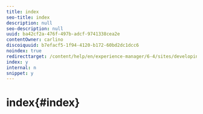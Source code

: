 ```yaml
---
title: index
seo-title: index
description: null
seo-description: null
uuid: ba42cf2a-476f-497b-adcf-9741338cea2e
contentOwner: carlino
discoiquuid: b7efacf5-1f94-4120-b172-60bd2dc1dcc6
noindex: true
redirecttarget: /content/help/en/experience-manager/6-4/sites/developing/using/reference-materials
index: y
internal: n
snippet: y
---
```


# index{#index}

